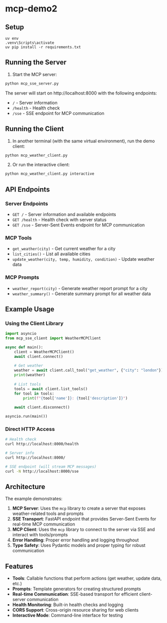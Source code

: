 # mcp-demo2

## Setup

```
uv env
.venv\Scripts\activate
uv pip install -r requirements.txt
```

## Running the Server

1. Start the MCP server:
```bash
python mcp_sse_server.py
```

The server will start on http://localhost:8000 with the following endpoints:
- `/` - Server information
- `/health` - Health check
- `/sse` - SSE endpoint for MCP communication

## Running the Client

1. In another terminal (with the same virtual environment), run the demo client:
```bash
python mcp_weather_client.py
```

2. Or run the interactive client:
```bash
python mcp_weather_client.py interactive
```

## API Endpoints

### Server Endpoints
- `GET /` - Server information and available endpoints
- `GET /health` - Health check with server status
- `GET /sse` - Server-Sent Events endpoint for MCP communication

### MCP Tools
- `get_weather(city)` - Get current weather for a city
- `list_cities()` - List all available cities
- `update_weather(city, temp, humidity, condition)` - Update weather data

### MCP Prompts
- `weather_report(city)` - Generate weather report prompt for a city
- `weather_summary()` - Generate summary prompt for all weather data

## Example Usage

### Using the Client Library
```python
import asyncio
from mcp_sse_client import WeatherMCPClient

async def main():
    client = WeatherMCPClient()
    await client.connect()
    
    # Get weather
    weather = await client.call_tool("get_weather", {"city": "london"})
    print(weather)
    
    # List tools
    tools = await client.list_tools()
    for tool in tools:
        print(f"{tool['name']}: {tool['description']}")
    
    await client.disconnect()

asyncio.run(main())
```

### Direct HTTP Access
```bash
# Health check
curl http://localhost:8000/health

# Server info
curl http://localhost:8000/

# SSE endpoint (will stream MCP messages)
curl -N http://localhost:8000/sse
```

## Architecture

The example demonstrates:

1. **MCP Server**: Uses the `mcp` library to create a server that exposes weather-related tools and prompts
2. **SSE Transport**: FastAPI endpoint that provides Server-Sent Events for real-time MCP communication
3. **MCP Client**: Uses the `mcp` library to connect to the server via SSE and interact with tools/prompts
4. **Error Handling**: Proper error handling and logging throughout
5. **Type Safety**: Uses Pydantic models and proper typing for robust communication

## Features

- **Tools**: Callable functions that perform actions (get weather, update data, etc.)
- **Prompts**: Template generators for creating structured prompts
- **Real-time Communication**: SSE-based transport for efficient client-server communication
- **Health Monitoring**: Built-in health checks and logging
- **CORS Support**: Cross-origin resource sharing for web clients
- **Interactive Mode**: Command-line interface for testing
